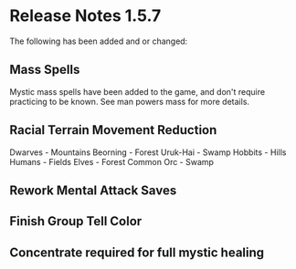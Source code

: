 # Release Notes 1.5.7

The following has been added and or changed:

## Mass Spells

Mystic mass spells have been added to the game, and don't require practicing to be known.
See man powers mass for more details.

## Racial Terrain Movement Reduction 

Dwarves    - Mountains
Beorning   - Forest
Uruk-Hai   - Swamp
Hobbits    - Hills
Humans     - Fields
Elves      - Forest
Common Orc - Swamp

## Rework Mental Attack Saves
## Finish Group Tell Color
## Concentrate required for full mystic healing
